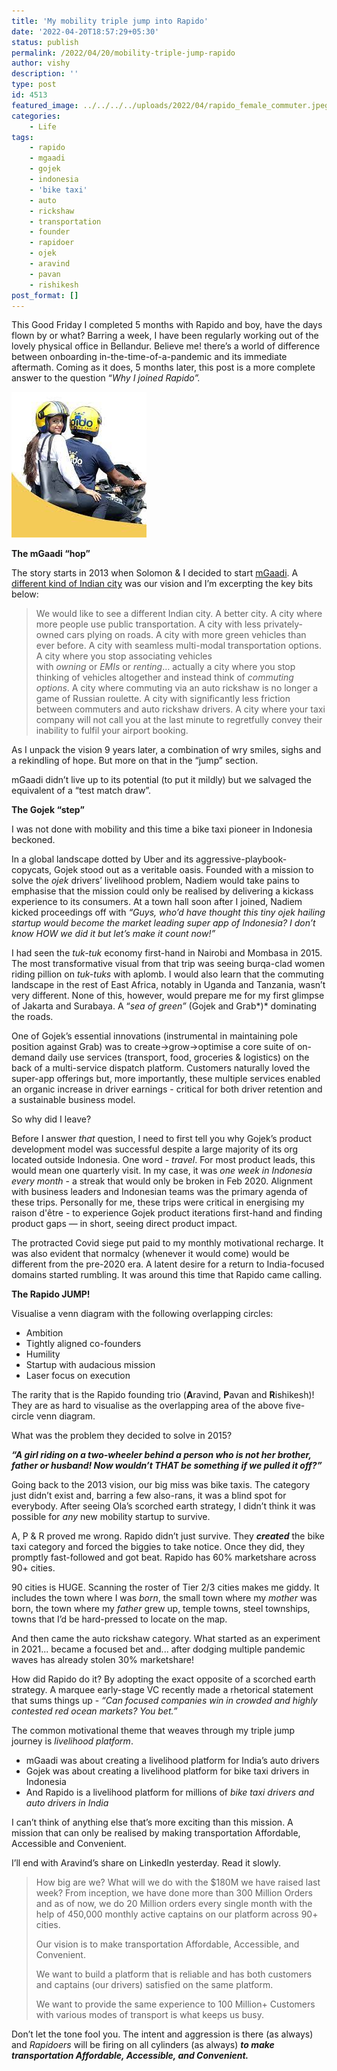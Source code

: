 ```yaml
---
title: 'My mobility triple jump into Rapido'
date: '2022-04-20T18:57:29+05:30'
status: publish
permalink: /2022/04/20/mobility-triple-jump-rapido
author: vishy
description: ''
type: post
id: 4513
featured_image: ../../../../uploads/2022/04/rapido_female_commuter.jpeg
categories: 
    - Life
tags: 
    - rapido
    - mgaadi
    - gojek
    - indonesia
    - 'bike taxi'
    - auto
    - rickshaw
    - transportation
    - founder
    - rapidoer
    - ojek
    - aravind
    - pavan
    - rishikesh
post_format: []
---
```


This Good Friday I completed 5 months with Rapido and boy, have the days flown by or what? Barring a week, I have been regularly working out of the lovely physical office in Bellandur. Believe me! there’s a world of difference between onboarding in-the-time-of-a-pandemic and its immediate aftermath. Coming as it does, 5 months later, this post is a more complete answer to the question “*Why I joined Rapido”.* 

![rapido-female-commuter](../../../../uploads/2022/04/rapido_female_commuter.jpeg)

**The mGaadi “hop”**

The story starts in 2013 when Solomon & I decided to start [mGaadi](https://www.bbc.com/news/business-29840206). A [different kind of Indian city](https://www.techsangam.com/2013/08/18/a-different-kind-of-indian-city/) was our vision and I’m excerpting the key bits below:

> We would like to see a different Indian city. A better city. A city where more people use public transportation. A city with less privately-owned cars plying on roads. A city with more green vehicles than ever before. A city with seamless multi-modal transportation options. A city where you stop associating vehicles with *owning* or *EMIs* or *renting*… actually a city where you stop thinking of vehicles altogether and instead think of *commuting options*. A city where commuting via an auto rickshaw is no longer a game of Russian roulette. A city with significantly less friction between commuters and auto rickshaw drivers.   A city where your taxi company will not call you at the last minute to regretfully convey their inability to fulfil your airport booking.
> 

As I unpack the vision 9 years later, a combination of wry smiles, sighs and a rekindling of hope. But more on that in the “jump” section.

mGaadi didn’t live up to its potential (to put it mildly) but we salvaged the equivalent of a “test match draw”. 

**The Gojek “step”**

I was not done with mobility and this time a bike taxi pioneer in Indonesia beckoned. 

In a global landscape dotted by Uber and its aggressive-playbook-copycats, Gojek stood out as a veritable oasis. Founded with a mission to solve the *ojek* drivers’ livelihood problem, Nadiem would take pains to emphasise that the mission could only be realised by delivering a kickass experience to its consumers. At a town hall soon after I joined, Nadiem kicked proceedings off with *“Guys, who’d have thought this tiny ojek hailing startup would become the market leading super app of Indonesia? I don’t know HOW we did it but let’s make it count now!”* 

I had seen the *tuk-tuk* economy first-hand in Nairobi and Mombasa in 2015. The most transformative visual from that trip was seeing burqa-clad women riding pillion on *tuk-tuks* with aplomb. I would also learn that the commuting landscape in the rest of East Africa, notably in Uganda and Tanzania, wasn’t very different. None of this, however, would prepare me for my first glimpse of Jakarta and Surabaya. A “*sea of green”* (Gojek and Grab*)* dominating the roads. 

One of Gojek’s essential innovations (instrumental in maintaining pole position against Grab) was to create→grow→optimise a core suite of on-demand daily use services (transport, food, groceries & logistics) on the back of a multi-service dispatch platform. Customers naturally  loved the super-app offerings but, more importantly, these multiple services enabled an organic increase in driver earnings - critical for both driver retention and a sustainable business model.

So why did I leave? 

Before I answer *that* question, I need to first tell you why Gojek’s product development model was  successful despite a large majority of its org located outside Indonesia. One word - *travel*. For most product leads, this would mean one quarterly visit. In my case, it was *one week in Indonesia every month* - a streak that would only be broken in Feb 2020. Alignment with business leaders and Indonesian teams was the primary agenda of these trips. Personally for me, these trips were critical in energising my raison d'être - to experience Gojek product iterations first-hand and finding product gaps — in short, seeing direct product impact.

The protracted Covid siege put paid to my monthly motivational recharge. It was also evident that normalcy (whenever it would come) would be different from the pre-2020 era. A latent desire for a return to India-focused domains started rumbling. It was around this time that Rapido came calling. 

**The Rapido JUMP!**

Visualise a venn diagram with the following overlapping circles:

- Ambition
- Tightly aligned co-founders
- Humility
- Startup with audacious mission
- Laser focus on execution

The rarity that is the Rapido founding trio (**A**ravind, **P**avan and **R**ishikesh)! They are as hard to visualise as the overlapping area of the above five-circle venn diagram.

What was the problem they decided to solve in 2015?

***“A girl riding on a two-wheeler behind a person who is not her brother, father or husband! Now wouldn’t THAT be something if we pulled it off?”***

Going back to the 2013 vision, our big miss was bike taxis. The category just didn’t exist and, barring a few also-rans, it was a blind spot for everybody. After seeing Ola’s scorched earth strategy, I didn’t think it was possible for *any* new mobility startup to survive. 

A, P & R proved me wrong. Rapido didn’t just survive. They ***created*** the bike taxi category and forced the biggies to take notice. Once they did, they promptly fast-followed and got beat. Rapido has 60% marketshare across 90+ cities.

90 cities is HUGE. Scanning the roster of Tier 2/3 cities makes me giddy. It includes the town where I was *born*, the small town where my *mother* was born, the town where my *father* grew up, temple towns, steel townships, towns that I’d be hard-pressed to locate on the map. 

And then came the auto rickshaw category. What started as an experiment in 2021... became a focused bet and... after dodging multiple pandemic waves has already stolen 30% marketshare! 

How did Rapido do it? By adopting the exact opposite of a scorched earth strategy. A marquee early-stage VC recently made a rhetorical statement that sums things up - *“Can focused companies win in crowded and highly contested red ocean markets? You bet.”*

The common motivational theme that weaves through my triple jump journey is *livelihood platform*.

- mGaadi was about creating a livelihood platform for India’s auto drivers
- Gojek was about creating a livelihood platform for bike taxi drivers in Indonesia
- And Rapido is a livelihood platform for millions of *bike taxi drivers and auto drivers in India*

I can’t think of anything else that’s more exciting than this mission. A mission that can only be realised by making transportation Affordable, Accessible and Convenient. 

I’ll end with Aravind’s share on LinkedIn yesterday. Read it slowly. 

> How big are we? What will we do with the $180M we have raised last week? From inception, we have done more than 300 Million Orders and as of now, we do 20 Million orders every single month with the help of 450,000 monthly active captains on our platform across 90+ cities.
> 
> Our vision is to make transportation Affordable, Accessible, and Convenient.
> 
> We want to build a platform that is reliable and has both customers and captains (our drivers) satisfied on the same platform.
> 
> We want to provide the same experience to 100 Million+ Customers with various modes of transport is what keeps us busy.
> 

Don’t let the tone fool you. The intent and aggression is there (as always) and *Rapidoers* will be firing on all cylinders (as always) ***to make transportation Affordable, Accessible, and Convenient.***
